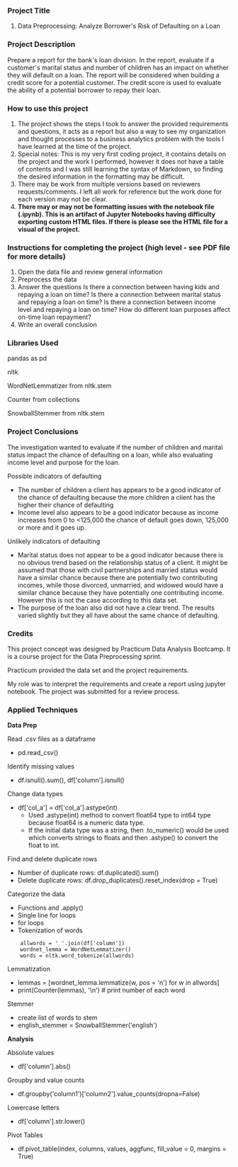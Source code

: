 ### Project Title
01. Data Preprocessing: Analyze Borrower's Risk of Defaulting on a Loan

### Project Description
Prepare a report for the bank's loan division.
In the report, evaluate if a customer's marital status and number of children has an impact on whether they will default on a loan.
The report will be considered when building a credit score for a potential customer. The credit score is used to evaluate the ability of a potential borrower to repay their loan.

### How to use this project
1. The project shows the steps I took to answer the provided requirements and questions, it acts as a report but also a way to see my organization and thought processes to a business analytics problem with the tools I have learned at the time of the project.
2. Special notes: This is my very first coding project, it contains details on the project and the work I performed, however it does not have a table of contents and I was still learning the syntax of Markdown, so finding the desired information in the formatting may be difficult.
3. There may be work from multiple versions based on reviewers requests/comments. I left all work for reference but the work done for each version may not be clear.
4. **There may or may not be formatting issues with the notebook file (.ipynb). This is an artifact of Jupyter Notebooks having difficulty exporting custom HTML files. If there is please see the HTML file for a visual of the project.**

### Instructions for completing the project (high level - see PDF file for more details)
1. Open the data file and review general information
2. Preprocess the data
3. Answer the questions
	Is there a connection between having kids and repaying a loan on time?
	Is there a connection between marital status and repaying a loan on time?
	Is there a connection between income level and repaying a loan on time?
	How do different loan purposes affect on-time loan repayment?
4. Write an overall conclusion

### Libraries Used
pandas as pd

nltk

WordNetLemmatizer from nltk.stem

Counter from collections

SnowballStemmer from nltk.stem

### Project Conclusions
The investigation wanted to evaluate if the number of children and marital status impact the chance of defaulting on a loan, while also evaluating income level and purpose for the loan.

Possible indicators of defaulting
- The number of children a client has appears to be a good indicator of the chance of defaulting because the more children a client has the higher their chance of defaulting
- Income level also appears to be a good indicator because as income increases from 0 to <125,000 the chance of default goes down, 125,000 or more and it goes up.

Unlikely indicators of defaulting
- Marital status does not appear to be a good indicator because there is no obvious trend based on the relationship status of a client. It might be assumed that those with civil partnerships and married status would have a similar chance because there are potentially two contributing incomes, while those divorced, unmarried, and widowed would have a similar chance because they have potentially one contributing income. However this is not the case according to this data set.
- The purpose of the loan also did not have a clear trend. The results varied slightly but they all have about the same chance of defaulting.

### Credits
This project concept was designed by Practicum Data Analysis Bootcamp. It is a course project for the Data Preprocessing sprint. 

Practicum provided the data set and the project requirements. 

My role was to interpret the requirements and create a report using jupyter notebook. The project was submitted for a review process.

### Applied Techniques
**Data Prep**

Read .csv files as a dataframe
- pd.read_csv()

Identify missing values
- df.isnull().sum(), df['column'].isnull()

Change data types
- df['col_a'] = df['col_a'].astype(int) 
	- Used .astype(int) method to convert float64 type to int64 type because float64 is a numeric data type.
	- If the initial data type was a string, then .to_numeric() would be used which converts strings to floats and then .astype() to convert the float to int.

Find and delete duplicate rows
- Number of duplicate rows: df.duplicated().sum()
- Delete duplicate rows: df.drop_duplicates().reset_index(drop = True)

Categorize the data
- Functions and .apply()
- Single line for loops
- for loops
- Tokenization of words
```
	allwords = ' '.join(df['column'])
	wordnet_lemma = WordNetLemmatizer()
	words = nltk.word_tokenize(allwords)
```

Lemmatization
- lemmas = [wordnet_lemma.lemmatize(w, pos = 'n') for w in allwords]
- print(Counter(lemmas), '\n') # print number of each word

Stemmer
- create list of words to stem
- english_stemmer = SnowballStemmer('english')

**Analysis**

Absolute values
- df['column'].abs()

Groupby and value counts
- df.groupby('column1')['column2'].value_counts(dropna=False)

Lowercase letters
- df['column'].str.lower()

Pivot Tables
- df.pivot_table(index, columns, values, aggfunc, fill_value = 0, margins = True)
